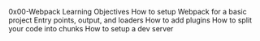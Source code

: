 0x00-Webpack
Learning Objectives
How to setup Webpack for a basic project
Entry points, output, and loaders
How to add plugins
How to split your code into chunks
How to setup a dev server
